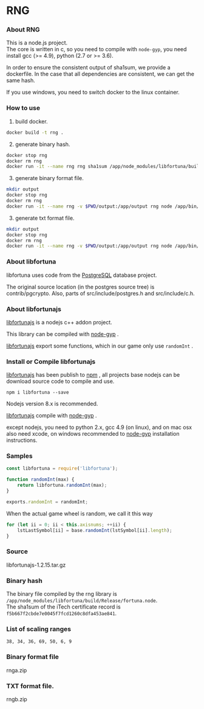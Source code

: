 # RNG

### About RNG

This is a node.js project.  
The core is written in c, so you need to compile with ``node-gyp``, you need install gcc (>= 4.9), python (2.7 or >= 3.6).  

In order to ensure the consistent output of sha1sum, we provide a dockerfile. In the case that all dependencies are consistent, we can get the same hash.

If you use windows, you need to switch docker to the linux container.

### How to use

1. build docker.

``` sh
docker build -t rng .
```

2. generate binary hash.

``` sh
docker stop rng
docker rm rng
docker run -it --name rng rng sha1sum /app/node_modules/libfortuna/build/Release/fortuna.node
```

3. generate binary format file.

``` sh
mkdir output
docker stop rng
docker rm rng
docker run -it --name rng -v $PWD/output:/app/output rng node /app/bin/rnga.js
```

3. generate txt format file.

``` sh
mkdir output
docker stop rng
docker rm rng
docker run -it --name rng -v $PWD/output:/app/output rng node /app/bin/rngb.js
```

### About libfortuna

libfortuna uses code from the [PostgreSQL](http://www.postgres.org/) database project.

The original source location (in the postgres source tree) is contrib/pgcrypto. Also, parts of src/include/postgres.h and src/include/c.h.

### About libfortunajs

[libfortunajs](https://github.com/zhs007/libfortunajs) is a nodejs c++ addon project. 

This library can be compiled with [node-gyp](https://github.com/nodejs/node-gyp) .

[libfortunajs](https://github.com/zhs007/libfortunajs) export some functions, which in our game only use ```randomInt``` .

### Install or Compile libfortunajs

[libfortunajs](https://github.com/zhs007/libfortunajs) has been publish to [npm](https://www.npmjs.com/) , all projects base nodejs can be download source code to compile and use.

```
npm i libfortuna --save
``` 

Nodejs version 8.x is recommended.

[libfortunajs](https://github.com/zhs007/libfortunajs) compile with [node-gyp](https://github.com/nodejs/node-gyp) .

except nodejs, you need to python 2.x, gcc 4.9 (on linux), and on mac osx also need xcode, on windows recommended to [node-gyp](https://github.com/nodejs/node-gyp) installation instructions.

### Samples

``` js
const libfortuna = require('libfortuna');

function randomInt(max) {
    return libfortuna.randomInt(max);
}

exports.randomInt = randomInt;
```

When the actual game wheel is random, we call it this way

``` js
for (let ii = 0; ii < this.axisnums; ++ii) {
    lstLastSymbol[ii] = base.randomInt(lstSymbol[ii].length);
}
```

### Source

libfortunajs-1.2.15.tar.gz

### Binary hash

The binary file compiled by the rng library is `/app/node_modules/libfortuna/build/Release/fortuna.node`.  
The sha1sum of the iTech certificate record is `f5b667f2cbde7e0045f7fcd1260c8dfa453ae841`.


### List of scaling ranges

```
38, 34, 36, 69, 50, 6, 9
```

### Binary format file

rnga.zip

### TXT format file.

rngb.zip